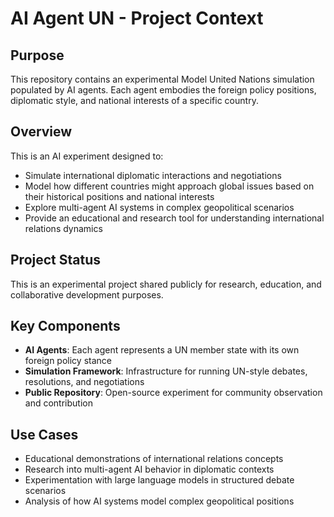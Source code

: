 # AI Agent UN - Project Context

## Purpose

This repository contains an experimental Model United Nations simulation populated by AI agents. Each agent embodies the foreign policy positions, diplomatic style, and national interests of a specific country.

## Overview

This is an AI experiment designed to:
- Simulate international diplomatic interactions and negotiations
- Model how different countries might approach global issues based on their historical positions and national interests
- Explore multi-agent AI systems in complex geopolitical scenarios
- Provide an educational and research tool for understanding international relations dynamics

## Project Status

This is an experimental project shared publicly for research, education, and collaborative development purposes.

## Key Components

- **AI Agents**: Each agent represents a UN member state with its own foreign policy stance
- **Simulation Framework**: Infrastructure for running UN-style debates, resolutions, and negotiations
- **Public Repository**: Open-source experiment for community observation and contribution

## Use Cases

- Educational demonstrations of international relations concepts
- Research into multi-agent AI behavior in diplomatic contexts
- Experimentation with large language models in structured debate scenarios
- Analysis of how AI systems model complex geopolitical positions
